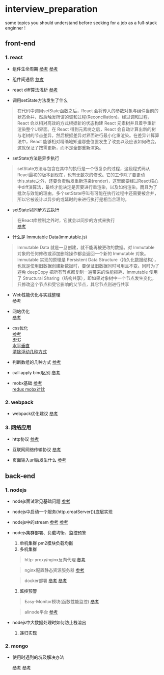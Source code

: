 # interview_preparation
some topics you should understand before seeking for a job as a full-stack enginner !

## front-end

### 1. **react**
  
   - 组件生命周期
    [参考](https://www.jianshu.com/p/4784216b8194)
    [参考](https://segmentfault.com/q/1010000006019858/a-1020000006020641)
     
   - 组件间通信
     [参考](https://www.jianshu.com/p/fb915d9c99c4)
   - react diff算法浅析
     [参考](https://blog.csdn.net/qq_26708777/article/details/78107577)
   - 调用setState方法发生了什么
   > 在代码中调用setState函数之后，React 会将传入的参数对象与组件当前的状态合并，然后触发所谓的调和过程(Reconciliation)。经过调和过程，React 会以相对高效的方式根据新的状态构建 React 元素树并且着手重新渲染整个UI界面。在 React 得到元素树之后，React 会自动计算出新的树与老树的节点差异，然后根据差异对界面进行最小化重渲染。在差异计算算法中，React 能够相对精确地知道哪些位置发生了改变以及应该如何改变，这就保证了按需更新，而不是全部重新渲染。
   
   - setState方法是异步执行
   > setState方法与包含在其中的执行是一个很复杂的过程，这段程式码从React最初的版本到现在，也有无数次的修改。它的工作除了要更动this.state之外，还要负责触发重新渲染(render)，这里面要经过React核心中diff演算法，最终才能决定是否要进行重渲染，以及如何渲染。而且为了批次与效能的理由，多个setState呼叫有可能在执行过程中还需要被合并，所以它被设计以异步的或延时的来进行执行是相当合理的。
   
   - setState以同步方式执行
   > 在React库控制之外时，它就会以同步的方式来执行  
     [参考](https://www.bennadel.com/blog/2893-setstate-state-mutation-operation-may-be-synchronous-in-reactjs.htm)
   
   - 什么是 Immutable Data(immutable.js)
   > Immutable Data 就是一旦创建，就不能再被更改的数据。对 Immutable 对象的任何修改或添加删除操作都会返回一个新的 Immutable 对象。Immutable 实现的原理是 Persistent Data Structure（持久化数据结构），也就是使用旧数据创建新数据时，要保证旧数据同时可用且不变。同时为了避免 deepCopy 把所有节点都复制一遍带来的性能损耗，Immutable 使用了 Structural Sharing（结构共享），即如果对象树中一个节点发生变化，只修改这个节点和受它影响的父节点，其它节点则进行共享

   - Web性能优化与实践整理  
    [参考](https://cnodejs.org/topic/5a311f729807389a1809f37a)
    
   - 网站优化  
    [参考](https://www.zhihu.com/question/21658448)
    
   - css优化   
    [参考](https://www.zhihu.com/question/19886806) <br/>
    [BFC](https://www.cnblogs.com/chen-cong/p/7862832.html) <br/>
    [水平垂直](https://www.cnblogs.com/cme-kai/p/6192544.html) <br/>
    [清除浮动几种方式](https://blog.csdn.net/qq_36647038/article/details/80033462) <br/>
    
   - 判断数组的几种方式
    [参考](https://www.cnblogs.com/heshan1992/p/6927690.html)
    
   - call apply bind区别
     [参考](https://www.cnblogs.com/Jade-Liu18831/p/9580410.html)

   - mobx基础
     [参考](https://www.jianshu.com/p/505d9d9fe36a) <br/>
     [redux mobx对比](http://www.vsoui.com/2017/12/19/redux-to-mobx/)

### 2. **webpack**
   
   - webpack优化建议
   <a href='http://www.cnblogs.com/powertoolsteam/p/Webpack.html' target='_blank'>参考</a>
### 3. **网络应用**

   - http协议
   <a href='https://www.cnblogs.com/ranyonsue/p/5984001.html' target='_blank'>参考</a>
   
   - 互联网网络传输协议
   <a href='http://www.ruanyifeng.com/blog/2012/05/internet_protocol_suite_part_i.html' target='_blank'>参考</a>
   
   - 页面输入url后发生什么
   <a href='https://www.cnblogs.com/jesse131/p/6215961.html' target='_blank'>参考</a>
## back-end

### 1. **nodejs**   
   
   - nodejs面试常见基础问题
    [参考](https://github.com/jimuyouyou/node-interview-questions)
    
   - nodejs中启动一个服务(http.creatServer())底层实现
   
   - nodejs中的stream
     [参考](http://www.cnblogs.com/dolphinX/p/6279805.html)
     [参考](http://blog.csdn.net/weixin_39573030/article/details/79345305)
    
   - nodejs集群部署、负载均衡、监控预警
     1. 单机集群 pm2模块负载均衡
     2. 多机集群 
     > http-proxy/nginx反向代理
     [参考](http://blog.csdn.net/future_challenger/article/details/47087123)  
     
     > nginx配置静态资源服务器
     [参考](http://blog.csdn.net/zzq900503/article/details/72821081)
     
     > docker部署
     [参考](http://blog.csdn.net/qq_36892341/article/details/73918672)
     [参考](https://www.jianshu.com/p/ab76ba86eafc)

     3. 监控预警
     > Easy-Monitor模块(函数性能监控)
     [参考](https://cnodejs.org/topic/58d0dd8b17f61387400b7de5)
     
     > alinode平台
     [参考](https://help.aliyun.com/document_detail/60338.html?spm=a2c4g.11186623.6.545.VJaKGB)  
      
   - nodejs中大数据处理时如何防止栈溢出
     1. 递归实现
     
### 2. **mongo** 

   - 使用时遇到的坑及解决办法  
   
     [参考](http://blog.csdn.net/jiesa/article/details/53069089)
     [参考](http://blog.csdn.net/zxmsdyz/article/details/50939314)
     
    
   
      
